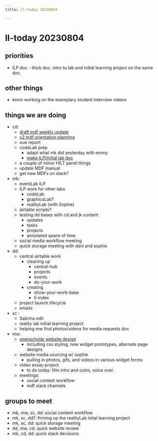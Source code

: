 ```yaml
---
title: ll-today 20230804

---
```


# ll-today 20230804
## priorities
* ILP doc - thick doc. intro to lab and initial learning project on the same doc.

## other things
* kevin working on the exemplary student interview videos


## things we are doing
- cd: 
    - [draft mdf weekly update](https://hackmd.io/t_jZwMTuTjCXlCC4bUjUBg)
    - [v2 mdf orientation planning](https://hackmd.io/bkAxFb0wQMK5afp3b4EY8Q)
    - oue report
    - codeLab prep
        - adapt what mk did yesterday with emmy
        - [make ILP/initial lab doc](https://hackmd.io/WzIQOW-sRNylv1tVllt0gw)
    - a couple of minor HILT panel things
    - update MDF manual
    - get new MDFs on slack?
- mk:
    - eventLab ILP
    - ILP work for other labs
        - codeLab
        - graphicsLab?
        - realityLab (with Sophie)
    - airtable scripts?
    - testing dd bases with cd and jk content
        - updates
        - tasks
        - projects
        - annotated spans of time
    - social media workflow meeting
    - quick storage meeting with dani and sophie
- dd: 
    - central airtable work
        - cleaning up
            - central-hub
            - projects
            - events
            - do-your-work
        - creating
            - show-your-work-base
            - ll-index
    - project launch lifecycle
    - emails
- sc : 
    - Sabrina edit
    - reality lab initial learning project
    - helping mw find photos/videos for media requests doc
- mw: 
    - [openscholar website design](https://drive.google.com/drive/folders/1k_Lh9v17yz3xdwxVVsdXMvVBMK-M31o-)
        - including css styling, new widget prototypes, alternate page designs
    - website media sourcing w/ sophie
        - pulling in photos, gifs, and videos in various widget forms 
    - video essay project
        - to do today: film intro and outro, voice over.
    - meetings: 
        - social content workflow 
        - mdf slack channels 

## groups to meet
* mk, mw, sc, dd: social content workflow
* mk, sc, dd?: firming up the realityLab inital learning project
* mk, sc, dd: quick storage meeting
* dd, mw, cd: quick website review
* mk, cd, dd: quick slack decisions